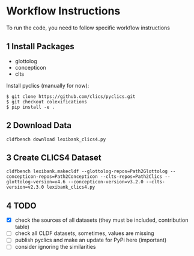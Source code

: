 # Workflow Instructions

To run the code, you need to follow specific workflow instructions

## 1 Install Packages

- glottolog
- concepticon
- clts

Install pyclics (manually for now):

```
$ git clone https://github.com/clics/pyclics.git
$ git checkout colexifications
$ pip install -e .
```

## 2 Download Data

```
cldfbench download lexibank_clics4.py
```

## 3 Create CLICS4 Dataset

```
cldfbench lexibank.makecldf --glottolog-repos=Path2Glottolog --concepticon-repos=Path2Concepticon --clts-repos=Path2Clics --glottolog-version=v4.6 --concepticon-version=v3.2.0 --clts-version=v2.3.0 lexibank_clics4.py
```

## 4 TODO

- [x] check the sources of all datasets (they must be included, contribution table)
- [ ] check all CLDF datasets, sometimes, values are missing
- [ ] publish pyclics and make an update for PyPi here (important)
- [ ] consider ignoring the similarities
